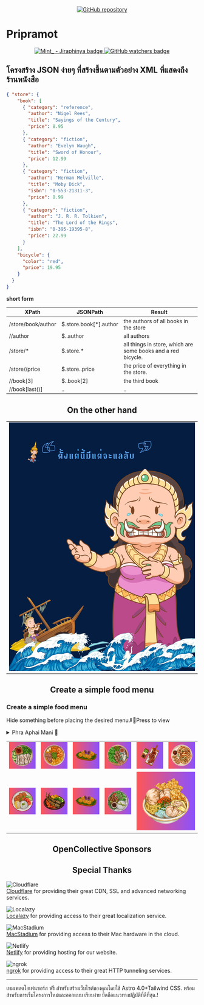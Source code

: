 <div align="center">
  <div class="image-container">
    <a href="https://github.com/pripramot/i-studio">
      <img src="https://res.cloudinary.com/dcwjok3nu/image/upload/v1708601397/pri/exp-copilot-js.png" alt="GitHub repository" class="image">
    </a>
  </div>
</div>


# Pripramot

<div align="center">
  <a href="https://github.com/ai-jiraphinya">
    <img src="https://img.shields.io/badge/Mint_-Jiraphinya-blue?link=https%3A%2F%2Fgithub.com%2Fai-jiraphinya" alt="Mint_ - Jiraphinya badge">
  </a>
  <a href="https://github.com/pripramot/pripramot/watchers">
    <img src="https://img.shields.io/github/watchers/pripramot/pripramot" alt="GitHub watchers badge">
  </a>
</div>

## โครงสร้าง JSON ง่ายๆ ที่สร้างขึ้นตามตัวอย่าง XML ที่แสดงถึงร้านหนังสือ

```json
{ "store": {
    "book": [ 
      { "category": "reference",
        "author": "Nigel Rees",
        "title": "Sayings of the Century",
        "price": 8.95
      },
      { "category": "fiction",
        "author": "Evelyn Waugh",
        "title": "Sword of Honour",
        "price": 12.99
      },
      { "category": "fiction",
        "author": "Herman Melville",
        "title": "Moby Dick",
        "isbn": "0-553-21311-3",
        "price": 8.99
      },
      { "category": "fiction",
        "author": "J. R. R. Tolkien",
        "title": "The Lord of the Rings",
        "isbn": "0-395-19395-8",
        "price": 22.99
      }
    ],
    "bicycle": {
      "color": "red",
      "price": 19.95
    }
  }
}

```

**short form**

| XPath | JSONPath | Result |
|---|---|---|
| /store/book/author | $.store.book[*].author| the authors of all books in the store |
| //author	| $..author	| all authors |
| /store/* | 	$.store.* | 	all things in store, which are some books and a red bicycle. |
| /store//price | 	$.store..price | 	the price of everything in the store. |
| //book[3] | $..book[2] |	the third book |
| //book[last()] | .. | .. |

<h2 align="center">On the other hand</h2>

<div align="center">
<table>
  <tbody>
    <tr>
      <td align="center" valign="middle" width="600">
        <a href="#" target="_blank">
          <img src="./assets/images/Phra_aphai_mani.jpg">
        </a>
      </td>
    </tr>
  </tbody>
</table>
</div>

<h2 align="center">Create a simple food menu</h2>

### Create a simple food menu
Hide something before placing the desired menu.⏬🦋Press to view
<details>
<summary>Phra Aphai Mani 🦋</summary>
<div align="center">
<table>
  <tbody>
    <tr>
      <td align="center" valign="middle" width="600">
        <a href="https://github.com/My-HackathonEducation-Th/mint" target="_blank">
          <img src="./assets/images/Phra_aphai_mani.png">
        </a>
      </td>
    </tr>
  </tbody>
</table>
</div>
</details>

<div align="center">
<table>
  <tbody>
    <tr>
      <td align="center" valign="middle" width="200">
        <a href="https://acceleanation.com/" target="_blank">
          <img src="./assets/images/500px/30.png">
        </a>
      </td>
      <td align="center" valign="middle" width="200">
        <a href="https://github.com/alexksso" target="_blank">
          <img src="./assets/images/500px/26.png">
        </a>
      </td>
      <td align="center" valign="middle" width="200">
        <a href="https://github.com/broxen" target="_blank">
          <img src="./assets/images/500px/21.png">
        </a>
      </td>
      <td align="center" valign="middle" width="200">
        <a href="https://github.com/xDacon" target="_blank">
          <img src="./assets/images/500px/20.png">
        </a>
      </td>
      <td align="center" valign="middle" width="200">
        <a href="https://github.com/GigabiteLabs" target="_blank">
          <img src="./assets/images/500px/10.png">
        </a>
      </td>
      <td align="center" valign="middle" width="200">
        <a href="https://www.hostwiki.com/" target="_blank">
          <img src="./assets/images/500px/15.png">
        </a>
      </td>
    </tr>
    <tr>
      <td align="center" valign="middle" width="200">
        <a href="https://github.com/JayDaley" target="_blank">
          <img src="./assets/images/500px/28.png">
        </a>
      </td>
      <td align="center" valign="middle" width="200">
        <a href="https://github.com/idokka" target="_blank">
          <img src="./assets/images/500px/27.png">
        </a>
      </td>
      <td align="center" valign="middle" width="200">
        <a href="https://www.openhost-network.com/" target="_blank">
          <img src="./assets/images/500px/21.png">
        </a>
      </td>
      <td align="center" valign="middle" width="200">
        <a href="https://www.prevo.ch/" target="_blank">
          <img src="./assets/images/500px/22.png">
        </a>
      </td>
      <td align="center" valign="middle" colspan="200">
        <a href="https://github.com/sponsors/NGPixel" target="_blank">
          <img src="./assets/images/500px/25.png">
        </a>
      </td>
    </tr>
  </tbody>
</table>





</td></tr></tbody></table>
</div>
</details>
<h2 align="center">OpenCollective Sponsors</h2>

<h2 align="center">Special Thanks</h2>

![Cloudflare](https://js.wiki/legacy/logo_cloudflare.png)  
[Cloudflare](https://www.cloudflare.com/) for providing their great CDN, SSL and advanced networking services.

![Localazy](https://static.requarks.io/logo/localazy-h40.png)  
[Localazy](https://localazy.com/) for providing access to their great localization service.

![MacStadium](https://static.requarks.io/logo/macstadium-h40.png)  
[MacStadium](https://www.macstadium.com) for providing access to their Mac hardware in the cloud.

![Netlify](https://js.wiki/legacy/logo_netlify.png)  
[Netlify](https://www.netlify.com) for providing hosting for our website.

![ngrok](https://static.requarks.io/logo/ngrok-h40.png)  
[ngrok](https://ngrok.com) for providing access to their great HTTP tunneling services.

---
เทมเพลตโอเพ่นซอร์ส ฟรี สำหรับสร้างเว็บไซต์ของคุณโดยใช้ Astro 4.0+Tailwind CSS. พร้อมสำหรับการเริ่มโครงการใหม่และออกแบบ เรียบง่าย ยึดถือแนวทางปฏิบัติที่ดีที่สุด.! 

